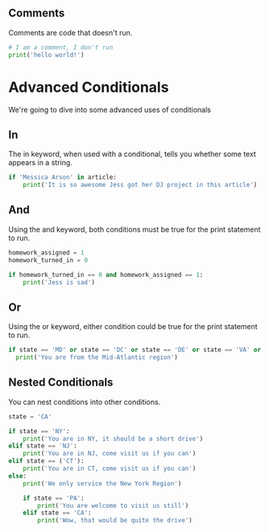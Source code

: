 ## Comments
Comments are code that doesn't run.

```python
# I am a comment, I don't run
print('hello world!')
```

# Advanced Conditionals
We're going to dive into some advanced uses of conditionals

## In
The in keyword, when used with a conditional, tells you whether some text appears in a string.

```python
if 'Messica Arson' in article:
    print('It is so awesome Jess got her DJ project in this article')
```

## And  
Using the and keyword, both conditions must be true for the print statement to run.

```python
homework_assigned = 1
homework_turned_in = 0

if homework_turned_in == 0 and homework_assigned == 1:
    print('Jess is sad')
```

## Or
Using the or keyword, either condition could be true for the print statement to run.
```python
if state == 'MD' or state == 'DC' or state == 'DE' or state == 'VA' or state == 'PA':
  print('You are from the Mid-Atlantic region')
```

## Nested Conditionals
You can nest conditions into other conditions.

```python
state = 'CA'

if state == 'NY':
    print('You are in NY, it should be a short drive')
elif state == 'NJ':
    print('You are in NJ, come visit us if you can')
elif state == ('CT'):
    print('You are in CT, come visit us if you can')
else:
    print('We only service the New York Region')

    if state == 'PA':
        print('You are welcome to visit us still')
    elif state == 'CA':
        print('Wow, that would be quite the drive')
```
